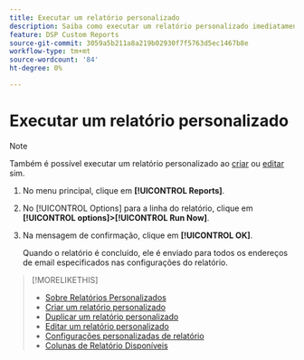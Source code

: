 ```yaml
---
title: Executar um relatório personalizado
description: Saiba como executar um relatório personalizado imediatamente.
feature: DSP Custom Reports
source-git-commit: 3059a5b211a8a219b02930f7f5763d5ec1467b8e
workflow-type: tm+mt
source-wordcount: '84'
ht-degree: 0%

---
```


# Executar um relatório personalizado

>[!NOTE]
>
>Também é possível executar um relatório personalizado ao [criar](report-create.md) ou [editar](report-edit.md) sim.

1. No menu principal, clique em **[!UICONTROL Reports]**.

1. No [!UICONTROL Options] para a linha do relatório, clique em **[!UICONTROL options]>[!UICONTROL Run Now]**.

1. Na mensagem de confirmação, clique em **[!UICONTROL OK]**.

   Quando o relatório é concluído, ele é enviado para todos os endereços de email especificados nas configurações do relatório.

>[!MORELIKETHIS]
>
>* [Sobre Relatórios Personalizados](/help/dsp/reports/report-about.md)
>* [Criar um relatório personalizado](/help/dsp/reports/report-create.md)
>* [Duplicar um relatório personalizado](/help/dsp/reports/report-copy.md)
>* [Editar um relatório personalizado](/help/dsp/reports/report-edit.md)
>* [Configurações personalizadas de relatório](/help/dsp/reports/report-settings.md)
>* [Colunas de Relatório Disponíveis](/help/dsp/reports/report-columns.md)

